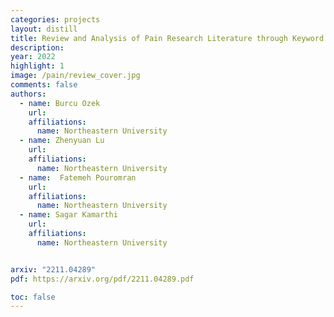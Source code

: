 ```yaml
---
categories: projects
layout: distill
title: Review and Analysis of Pain Research Literature through Keyword Co-occurrence Networks
description:
year: 2022
highlight: 1
image: /pain/review_cover.jpg
comments: false
authors:
  - name: Burcu Ozek
    url:
    affiliations:
      name: Northeastern University
  - name: Zhenyuan Lu
    url:
    affiliations:
      name: Northeastern University
  - name:  Fatemeh Pouromran
    url:
    affiliations:
      name: Northeastern University
  - name: Sagar Kamarthi
    url:
    affiliations:
      name: Northeastern University


arxiv: "2211.04289"
pdf: https://arxiv.org/pdf/2211.04289.pdf

toc: false
---
```

